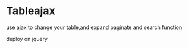 # Tableajax

use ajax to change your table,and expand paginate and search function

deploy on jquery